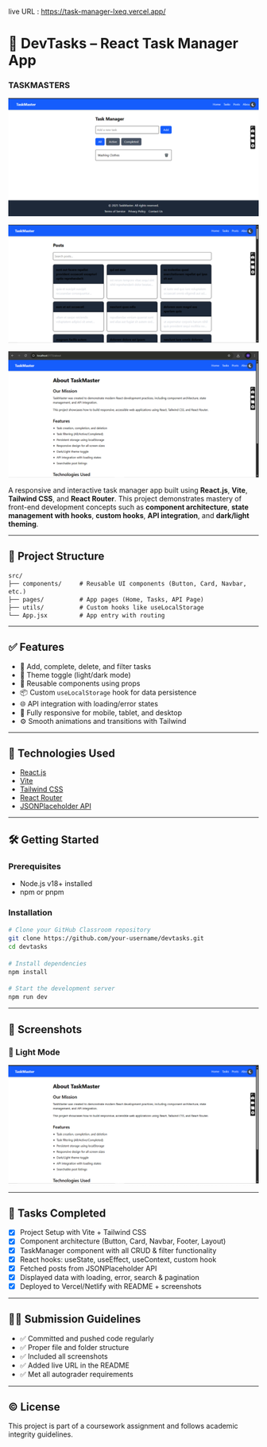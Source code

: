 
live URL : https://task-manager-lxeq.vercel.app/

# 📝 DevTasks – React Task Manager App

### TASKMASTERS

![Task section Screenshot](./screenshots/taskSection.png)

![Task section Screenshot](./screenshots/postSection.png)

![Task section Screenshot](./screenshots/aboutSection.png)


A responsive and interactive task manager app built using **React.js**, **Vite**, **Tailwind CSS**, and **React Router**. This project demonstrates mastery of front-end development concepts such as **component architecture**, **state management with hooks**, **custom hooks**, **API integration**, and **dark/light theming**.

---


## 📁 Project Structure

```
src/
├── components/     # Reusable UI components (Button, Card, Navbar, etc.)
├── pages/          # App pages (Home, Tasks, API Page)
├── utils/          # Custom hooks like useLocalStorage
└── App.jsx         # App entry with routing
```

---

## ✅ Features

- 🔄 Add, complete, delete, and filter tasks
- 🎨 Theme toggle (light/dark mode)
- 🧱 Reusable components using props
- 📦 Custom `useLocalStorage` hook for data persistence
- 🌐 API integration with loading/error states
- 📱 Fully responsive for mobile, tablet, and desktop
- ⚙️ Smooth animations and transitions with Tailwind

---

## 🔧 Technologies Used

- [React.js](https://react.dev/)
- [Vite](https://vitejs.dev/)
- [Tailwind CSS](https://tailwindcss.com/)
- [React Router](https://reactrouter.com/)
- [JSONPlaceholder API](https://jsonplaceholder.typicode.com/)

---

## 🛠️ Getting Started

### Prerequisites

- Node.js v18+ installed
- npm or pnpm

### Installation

```bash
# Clone your GitHub Classroom repository
git clone https://github.com/your-username/devtasks.git
cd devtasks

# Install dependencies
npm install

# Start the development server
npm run dev
```

---

## 🧪 Screenshots

### 🔆 Light Mode

![Light Mode Screenshot](./screenshots/dashboardTask.png)


---

## 📌 Tasks Completed

- [x] Project Setup with Vite + Tailwind CSS
- [x] Component architecture (Button, Card, Navbar, Footer, Layout)
- [x] TaskManager component with all CRUD & filter functionality
- [x] React hooks: useState, useEffect, useContext, custom hook
- [x] Fetched posts from JSONPlaceholder API
- [x] Displayed data with loading, error, search & pagination
- [x] Deployed to Vercel/Netlify with README + screenshots

---



## 👨‍🏫 Submission Guidelines

- ✅ Committed and pushed code regularly
- ✅ Proper file and folder structure
- ✅ Included all screenshots
- ✅ Added live URL in the README
- ✅ Met all autograder requirements

---

## ©️ License

This project is part of a coursework assignment and follows academic integrity guidelines.
